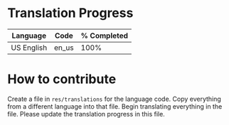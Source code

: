 # Translation Progress

| Language | Code | % Completed |
|----------|------|-------------|
| US English | en_us | 100% |

# How to contribute

Create a file in `res/translations` for the language code. Copy everything from a different language into that file. Begin translating everything in the file. Please update the translation progress in this file.